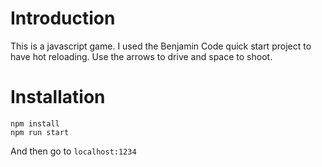 # Introduction
This is a javascript game. I used the Benjamin Code quick start project to have hot reloading. Use the arrows to drive and space to shoot.

# Installation
``` 
npm install
npm run start
```

And then go to `localhost:1234`

